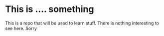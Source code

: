 # This is .... something

This is a repo that will be used to learn stuff. There is nothing interesting to see here. Sorry